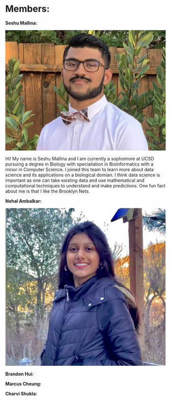 # Members:

**Seshu Mallina:**

![SeshuImage](IMG_1649.JPG)

Hi! My name is Seshu Mallina and I am currently a sophomore at UCSD pursuing a degree in Biology with specialiation in Bioinformatics with a minor in Computer Science. I joined this team to learn more about data science and its applications on a biological domian. I think data science is important as one can take existing data and use mathematical and computational techniques to understand and make predictions. One fun fact about me is that I like the Brooklyn Nets. 

**Nehal Ambalkar:**

![NehalImage](IMG_2383.jpeg)


**Brandon Hui:**

**Marcus Cheung:** 

**Charvi Shukla:**